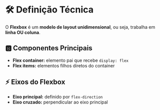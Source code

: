 # 🛠️ Definição Técnica

O **Flexbox** é um **modelo de layout unidimensional**, ou seja, trabalha em **linha OU coluna**.

## 🅱️ Componentes Principais

- **Flex container:** elemento pai que recebe `display: flex`  
- **Flex items:** elementos filhos diretos do container

## ⚡ Eixos do Flexbox

- **Eixo principal:** definido por `flex-direction`  
- **Eixo cruzado:** perpendicular ao eixo principal

